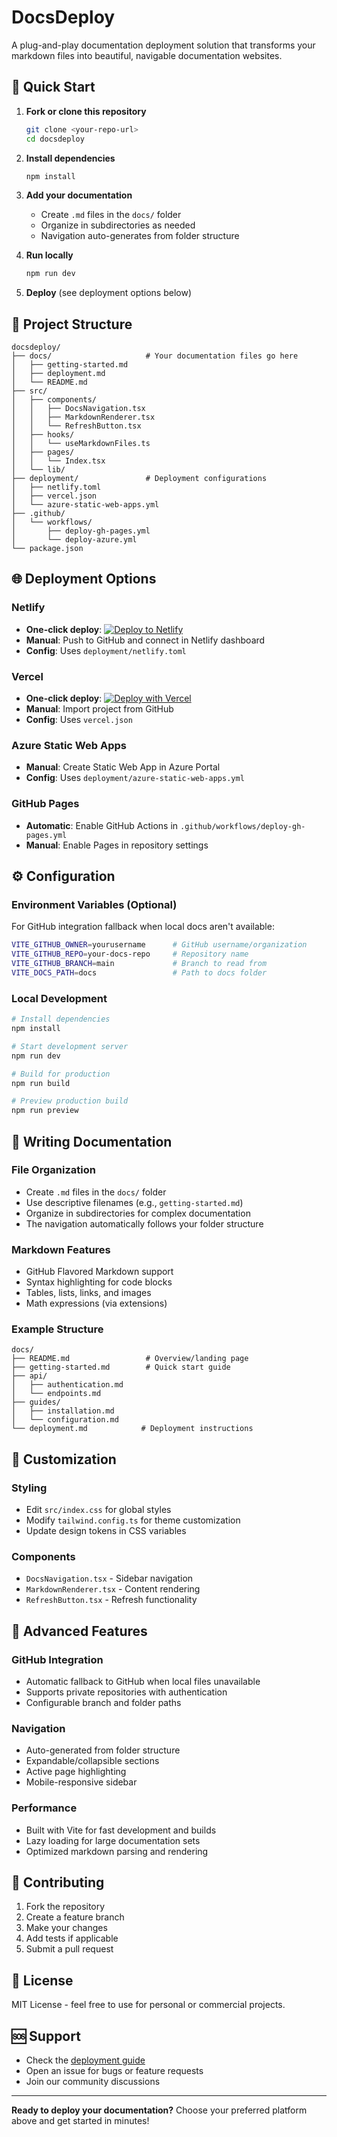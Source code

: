 # DocsDeploy

A plug-and-play documentation deployment solution that transforms your markdown files into beautiful, navigable documentation websites.

## 🚀 Quick Start

1. **Fork or clone this repository**
   ```bash
   git clone <your-repo-url>
   cd docsdeploy
   ```

2. **Install dependencies**
   ```bash
   npm install
   ```

3. **Add your documentation**
   - Create `.md` files in the `docs/` folder
   - Organize in subdirectories as needed
   - Navigation auto-generates from folder structure

4. **Run locally**
   ```bash
   npm run dev
   ```

5. **Deploy** (see deployment options below)

## 📁 Project Structure

```
docsdeploy/
├── docs/                     # Your documentation files go here
│   ├── getting-started.md
│   ├── deployment.md
│   └── README.md
├── src/
│   ├── components/
│   │   ├── DocsNavigation.tsx
│   │   ├── MarkdownRenderer.tsx
│   │   └── RefreshButton.tsx
│   ├── hooks/
│   │   └── useMarkdownFiles.ts
│   ├── pages/
│   │   └── Index.tsx
│   └── lib/
├── deployment/               # Deployment configurations
│   ├── netlify.toml
│   ├── vercel.json
│   └── azure-static-web-apps.yml
├── .github/
│   └── workflows/
│       ├── deploy-gh-pages.yml
│       └── deploy-azure.yml
└── package.json
```

## 🌐 Deployment Options

### Netlify
- **One-click deploy**: [![Deploy to Netlify](https://www.netlify.com/img/deploy/button.svg)](https://app.netlify.com/start/deploy?repository=https://github.com/yourusername/docsdeploy)
- **Manual**: Push to GitHub and connect in Netlify dashboard
- **Config**: Uses `deployment/netlify.toml`

### Vercel
- **One-click deploy**: [![Deploy with Vercel](https://vercel.com/button)](https://vercel.com/new/clone?repository-url=https://github.com/yourusername/docsdeploy)
- **Manual**: Import project from GitHub
- **Config**: Uses `vercel.json`

### Azure Static Web Apps
- **Manual**: Create Static Web App in Azure Portal
- **Config**: Uses `deployment/azure-static-web-apps.yml`

### GitHub Pages
- **Automatic**: Enable GitHub Actions in `.github/workflows/deploy-gh-pages.yml`
- **Manual**: Enable Pages in repository settings

## ⚙️ Configuration

### Environment Variables (Optional)

For GitHub integration fallback when local docs aren't available:

```bash
VITE_GITHUB_OWNER=yourusername      # GitHub username/organization
VITE_GITHUB_REPO=your-docs-repo     # Repository name
VITE_GITHUB_BRANCH=main             # Branch to read from
VITE_DOCS_PATH=docs                 # Path to docs folder
```

### Local Development

```bash
# Install dependencies
npm install

# Start development server
npm run dev

# Build for production
npm run build

# Preview production build
npm run preview
```

## 📝 Writing Documentation

### File Organization
- Create `.md` files in the `docs/` folder
- Use descriptive filenames (e.g., `getting-started.md`)
- Organize in subdirectories for complex documentation
- The navigation automatically follows your folder structure

### Markdown Features
- GitHub Flavored Markdown support
- Syntax highlighting for code blocks
- Tables, lists, links, and images
- Math expressions (via extensions)

### Example Structure
```
docs/
├── README.md                 # Overview/landing page
├── getting-started.md        # Quick start guide
├── api/
│   ├── authentication.md
│   └── endpoints.md
├── guides/
│   ├── installation.md
│   └── configuration.md
└── deployment.md            # Deployment instructions
```

## 🎨 Customization

### Styling
- Edit `src/index.css` for global styles
- Modify `tailwind.config.ts` for theme customization
- Update design tokens in CSS variables

### Components
- `DocsNavigation.tsx` - Sidebar navigation
- `MarkdownRenderer.tsx` - Content rendering
- `RefreshButton.tsx` - Refresh functionality

## 🔧 Advanced Features

### GitHub Integration
- Automatic fallback to GitHub when local files unavailable
- Supports private repositories with authentication
- Configurable branch and folder paths

### Navigation
- Auto-generated from folder structure
- Expandable/collapsible sections
- Active page highlighting
- Mobile-responsive sidebar

### Performance
- Built with Vite for fast development and builds
- Lazy loading for large documentation sets
- Optimized markdown parsing and rendering

## 🤝 Contributing

1. Fork the repository
2. Create a feature branch
3. Make your changes
4. Add tests if applicable
5. Submit a pull request

## 📄 License

MIT License - feel free to use for personal or commercial projects.

## 🆘 Support

- Check the [deployment guide](docs/deployment.md)
- Open an issue for bugs or feature requests
- Join our community discussions

---

**Ready to deploy your documentation?** Choose your preferred platform above and get started in minutes!